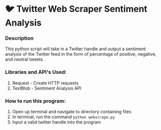 # :bird: Twitter Web Scraper Sentiment Analysis

### Description

This python script will take in a Twitter handle and output a sentiment analysis of the Twitter feed in the form of percentage of positive, negative, and neutral tweets.

### Libraries and API's Used:
1) Request - Create HTTP requests
2) TextBlob - Sentiment Analysis API

### How to run this program:
1) Open up terminal and navigate to directory containing files
2) In terminal, run the command `python webscrape.py`
3) Input a valid twitter handle into the program
